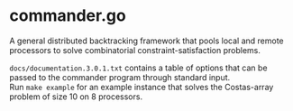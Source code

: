 # commander.go
A general distributed backtracking framework that pools local and remote processors to solve combinatorial constraint-satisfaction problems.  

`docs/documentation.3.0.1.txt` contains a table of options that can be passed to the commander program through standard input.  
Run `make example` for an example instance that solves the Costas-array problem of size 10 on 8 processors.  

